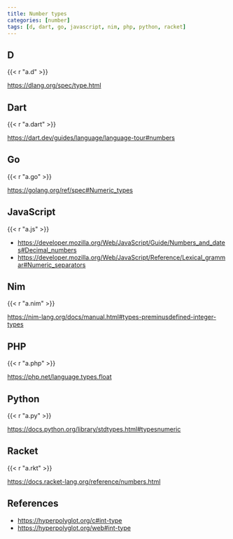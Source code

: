 ```yaml
---
title: Number types
categories: [number]
tags: [d, dart, go, javascript, nim, php, python, racket]
---
```


## D

{{< r "a.d" >}}

<https://dlang.org/spec/type.html>

## Dart

{{< r "a.dart" >}}

<https://dart.dev/guides/language/language-tour#numbers>

## Go

{{< r "a.go" >}}

<https://golang.org/ref/spec#Numeric_types>

## JavaScript

{{< r "a.js" >}}

- <https://developer.mozilla.org/Web/JavaScript/Guide/Numbers_and_dates#Decimal_numbers>
- <https://developer.mozilla.org/Web/JavaScript/Reference/Lexical_grammar#Numeric_separators>

## Nim

{{< r "a.nim" >}}

<https://nim-lang.org/docs/manual.html#types-preminusdefined-integer-types>

## PHP

{{< r "a.php" >}}

<https://php.net/language.types.float>

## Python

{{< r "a.py" >}}

<https://docs.python.org/library/stdtypes.html#typesnumeric>

## Racket

{{< r "a.rkt" >}}

<https://docs.racket-lang.org/reference/numbers.html>

## References

- <https://hyperpolyglot.org/c#int-type>
- <https://hyperpolyglot.org/web#int-type>
